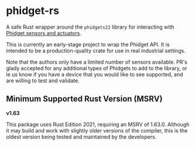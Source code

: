 # phidget-rs

A safe Rust wrapper around the `phidgets22` library for interacting with [Phidget sensors and actuators](https://www.phidgets.com/).

This is currently an early-stage project to wrap the Phidget API. It is intended to be a production-quality crate for use in real industrial settings.

Note that the authors only have a limited number of sensors available. PR's glady accepted for any additional types of Phidgets to add to the library, or le us know if you have a device that you would like to see supported, and are willing to test and validate.

## Minimum Supported Rust Version (MSRV)

**v1.63**

This package uses Rust Edition 2021, requiring an MSRV of 1.63.0. Although it may build and work with slightly older versions of the compiler, this is the oldest version being tested and maintained by the developers.
